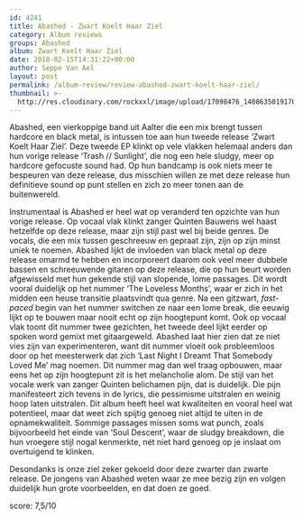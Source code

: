 ```yaml
---
id: 4241
title: Abashed - Zwart Koelt Haar Ziel
category: Album reviews
groups: Abashed
album: Zwart Koelt Haar Ziel
date: 2018-02-15T14:31:22+00:00
author: Seppe Van Ael
layout: post
permalink: /album-review/review-abashed-zwart-koelt-haar-ziel/
thumbnail: >-
  http://res.cloudinary.com/rockxxl/image/upload/17098476_1408635019170733_1857388631568286402_n.jpg
---
```

Abashed, een vierkoppige band uit Aalter die een mix brengt tussen hardcore en black metal, is intussen toe aan hun tweede release ‘Zwart Koelt Haar Ziel’. Deze tweede EP klinkt op vele vlakken helemaal anders dan hun vorige release ‘Trash // Sunlight’, die nog een hele sludgy, meer op hardcore gefocuste sound had. Op hun bandcamp is ook niets meer te bespeuren van deze release, dus misschien willen ze met deze release hun definitieve sound op punt stellen en zich zo meer tonen aan de buitenwereld.

Instrumentaal is Abashed er heel wat op veranderd ten opzichte van hun vorige release. Op vocaal vlak klinkt zanger Quinten Bauwens wel haast hetzelfde op deze release, maar zijn stijl past wel bij beide genres. De vocals, die een mix tussen geschreeuw en gepraat zijn, zijn op zijn minst uniek te noemen. Abashed lijkt de invloeden van black metal op deze release omarmd te hebben en incorporeert daarom ook veel meer dubbele bassen en schreeuwende gitaren op deze release, die op hun beurt worden afgewisseld met hun gekende stijl van slopende, lome passages. Dit wordt vooral duidelijk op het nummer ‘The Loveless Months’, waar er zich in het midden een heuse transitie plaatsvindt qua genre. Na een gitzwart, _fast-paced_ begin van het nummer switchen ze naar een lome break, die eeuwig lijkt op te bouwen maar nooit echt op zijn hoogtepunt komt. Ook op vocaal vlak toont dit nummer twee gezichten, het tweede deel lijkt eerder op spoken word gemixt met gitaargeweld. Abashed laat hier zien dat ze niet vies zijn van experimenteren, want dit nummer vloeit ook probleemloos door op het meesterwerk dat zich ‘Last Night I Dreamt That Somebody Loved Me’ mag noemen. Dit nummer mag dan wel traag opbouwen, maar eens het op zijn hoogtepunt zit is het melancholie alom. De stijl van het vocale werk van zanger Quinten belichamen pijn, dat is duidelijk. Die pijn manifesteert zich tevens in de lyrics, die pessimisme uitstralen en weinig hoop laten uitstralen. Dit album heeft heel wat kwaliteiten en vooral heel wat potentieel, maar dat weet zich spijtig genoeg niet altijd te uiten in de opnamekwaliteit. Sommige passages missen soms wat punch, zoals bijvoorbeeld het einde van ‘Soul Descent’, waar de sludgy breakdown, die hun vroegere stijl nogal kenmerkte, nét niet hard genoeg op je inslaat om overtuigend te klinken.

Desondanks is onze ziel zeker gekoeld door deze zwarter dan zwarte release. De jongens van Abashed weten waar ze mee bezig zijn en volgen duidelijk hun grote voorbeelden, en dat doen ze goed.

score: 7,5/10
